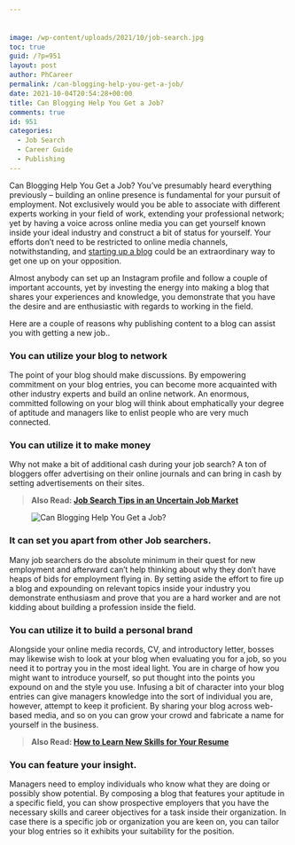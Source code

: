 ```yaml
---


image: /wp-content/uploads/2021/10/job-search.jpg
toc: true
guid: /?p=951
layout: post
author: PhCareer
permalink: /can-blogging-help-you-get-a-job/
date: 2021-10-04T20:54:28+00:00
title: Can Blogging Help You Get a Job?
comments: true
id: 951
categories:
  - Job Search
  - Career Guide
  - Publishing
---
```

Can Blogging Help You Get a Job? You&#8217;ve presumably heard everything previously – building an online presence is fundamental for your pursuit of employment. Not exclusively would you be able to associate with different experts working in your field of work, extending your professional network; yet by having a voice across online media you can get yourself known inside your ideal industry and construct a bit of status for yourself. Your efforts don&#8217;t need to be restricted to online media channels, notwithstanding, and [starting up a blog](https://www.internetdailydeals.com/how-to-start-a-blog/) could be an extraordinary way to get one up on your opposition.

Almost anybody can set up an Instagram profile and follow a couple of important accounts, yet by investing the energy into making a blog that shares your experiences and knowledge, you demonstrate that you have the desire and are enthusiastic with regards to working in the field.

Here are a couple of reasons why publishing content to a blog can assist you with getting a new job..

### **You can utilize your blog to network**

The point of your blog should make discussions. By empowering commitment on your blog entries, you can become more acquainted with other industry experts and build an online network. An enormous, committed following on your blog will think about emphatically your degree of aptitude and managers like to enlist people who are very much connected.

### **You can utilize it to make money**

Why not make a bit of additional cash during your job search? A ton of bloggers offer advertising on their online journals and can bring in cash by setting advertisements on their sites.

<blockquote class="wp-block-quote">
  <p>
    <strong>Also Read: <a href="/job-search-tips-in-an-uncertain-job-market/">Job Search Tips in an Uncertain Job Market</a></strong>
  </p>
</blockquote><figure class="wp-block-image size-large">

<img loading="lazy" width="700" height="467" src="/wp-content/uploads/2021/10/Can-Blogging-Help-You-Get-a-Job.jpg" alt="Can Blogging Help You Get a Job?" class="wp-image-952" srcset="/wp-content/uploads/2021/10/Can-Blogging-Help-You-Get-a-Job.jpg 700w, /wp-content/uploads/2021/10/Can-Blogging-Help-You-Get-a-Job-300x200.jpg 300w" sizes="(max-width: 700px) 100vw, 700px" /> </figure> 

### **It can set you apart from other Job searchers.**

Many job searchers do the absolute minimum in their quest for new employment and afterward can&#8217;t help thinking about why they don&#8217;t have heaps of bids for employment flying in. By setting aside the effort to fire up a blog and expounding on relevant topics inside your industry you demonstrate enthusiasm and prove that you are a hard worker and are not kidding about building a profession inside the field.

### **You can utilize it to build a personal brand**

Alongside your online media records, CV, and introductory letter, bosses may likewise wish to look at your blog when evaluating you for a job, so you need it to portray you in the most ideal light. You are in charge of how you might want to introduce yourself, so put thought into the points you expound on and the style you use. Infusing a bit of character into your blog entries can give managers knowledge into the sort of individual you are, however, attempt to keep it proficient. By sharing your blog across web-based media, and so on you can grow your crowd and fabricate a name for yourself in the business.

<blockquote class="wp-block-quote">
  <p>
    <strong>Also Read: <a href="/how-to-learn-new-skills-for-your-resume/">How to Learn New Skills for Your Resume</a></strong>
  </p>
</blockquote>

### **You can feature your insight.**

Managers need to employ individuals who know what they are doing or possibly show potential. By composing a blog that features your aptitude in a specific field, you can show prospective employers that you have the necessary skills and career objectives for a task inside their organization. In case there is a specific job or organization you are keen on, you can tailor your blog entries so it exhibits your suitability for the position.